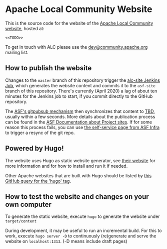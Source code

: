 <!--                                                                                                                                                                                                    
Licensed to the Apache Software Foundation (ASF) under one or more
contributor license agreements.  See the NOTICE file distributed with
this work for additional information regarding copyright ownership.
The ASF licenses this file to You under the Apache License, Version 2.0
(the "License"); you may not use this file except in compliance with
the License.  You may obtain a copy of the License at
   
    http://www.apache.org/licenses/LICENSE-2.0

Unless required by applicable law or agreed to in writing, software
distributed under the License is distributed on an "AS IS" BASIS,
WITHOUT WARRANTIES OR CONDITIONS OF ANY KIND, either express or implied.
See the License for the specific language governing permissions and
limitations under the License.
-->
# Apache Local Community Website

This is the source code for the website of the [Apache Local Community website](#), hosted at:

    <<TODO>>
    
To get in touch with ALC please use the [dev@community.apache.org](https://lists.apache.org/list.html?dev@community.apache.org) mailing list.

## How to publish the website

Changes to the `master` branch of this repository trigger the [alc-site Jenkins Job](https://ci-builds.apache.org/job/ALC/job/site/job/master/), which generates the website content and commits it to the `asf-site` branch of this repository. There's currently (April 2020) a lag of about ten minutes for the Jenkins job to start, if you commit directly to the GitHub repository.

The [ASF's gitpubsub mechanism](https://blogs.apache.org/infra/entry/git_based_websites_available) then synchronizes that content to [TBD](#), usually within a few seconds. More details about the publication process can be found in the [ASF Documentation about Project sites](https://infra.apache.org/project-site.html). If for some reason this process fails, you can use [the self-service page from ASF Infra](https://selfserve.apache.org/) to trigger a resync of the git repo.

## Powered by Hugo!

The website uses Hugo as static website generator, see [their website](https://gohugo.io/) for more information
and for how to install and run it if needed.

Other Apache websites that are built with Hugo should be listed by [this GitHub query for the 'hugo' tag](https://github.com/search?q=topic%3Ahugo+org%3Aapache&type=Repositories).

## How to test the website and changes on your own computer

To generate the static website, execute `hugo` to generate the website under `target/content`

During development, it may be useful to run an incremental build. For this to work, execute `hugo server -D` to 
continuously (re)generate and serve the website on `localhost:1313`. (-D means include draft pages)

